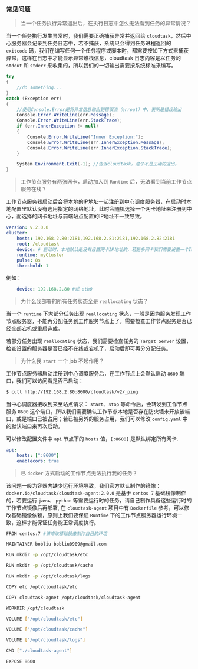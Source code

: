 ### 常见问题

> 当一个任务执行异常退出后，在执行日志中怎么无法看到任务的异常情况？

当一个任务执行发生异常时，我们需要正确捕获异常并返回给 `cloudtask`，然后中心服务器会记录到任务日志中，若不捕获，系统只会得到任务进程返回的 `exitcode` 码，我们在编写任何一个任务程序或脚本时，都需要按如下方式来捕获异常，这样在日志中才能显示异常堆栈信息，cloudtask 日志内容是以任务的 `stdout` 和 `stderr` 来收集的，所以我们的一切输出需要按系统标准来编写。

``` csharp
try
{
    //do something...
}
catch (Exception err)
{
    //使用Console.Error是将异常信息输出到错误流（errout）中，表明是错误输出
    Console.Error.WriteLine(err.Message);
    Console.Error.WriteLine(err.StackTrace);
    if (err.InnerException != null)
    {
        Console.Error.WriteLine("Inner Exception:");
        Console.Error.WriteLine(err.InnerException.Message);
        Console.Error.WriteLine(err.InnerException.StackTrace);
    }

    System.Environment.Exit(-1); //告诉cloudtask，这个不是正确的退出。
}
```

> 工作节点服务有两张网卡，启动加入到 `Runtime` 后，无法看到当前工作节点服务在线？

工作节点服务器启动后会将本地的IP地址一起注册到中心调度服务器，在启动时本地配置里默认没有选用指定的网络地址，此时会随机选择一个网卡地址来注册到中心，而选择的网卡地址与前端站点配置的IP地址不一致导致。

``` yaml
version: v.2.0.0
cluster:
    hosts: 192.168.2.80:2181,192.168.2.81:2181,192.168.2.82:2181
    root: /cloudtask
    device: # 启动时，本地默认是没有设置网卡IP地址的，若是多网卡我们需要设置一个IP地址或网卡设备名称即可。
    runtime: myCluster
    pulse: 8s
    threshold: 1
```
例如：
``` yaml
    device: 192.168.2.80 #或 eth0 
```
> 为什么我部署的所有任务状态全是 `reallocating` 状态？

当一个 `runtime` 下大部分任务出现 `reallocating` 状态，一般是因为服务发现工作节点服务器，不能再分配任务到工作服务节点上了，需要检查工作节点服务是否已经全部宕机或重启造成。   

若部分任务出现 `reallocating` 状态，我们需要检查任务的 `Target Server` 设置，检查设置的服务器是否已经不在线或宕机了，启动后即可再分分配任务。

> 为什么我 `start` 一个 job 不起作用？ 

工作节点服务器启动注册到中心调度服务后，在工作节点上会默认启动 `8600` 端口，我们可以访问看是否已启动：

```bash
$ cutl http://192.168.2.80:8600/cloudtask/v2/_ping
```
当中心调度器接收到来至站点请求： `start`、`stop` 等命令后，会转发到工作节点服务 `8600` 这个端口，所以我们需要确认工作节点本地是否存在防火墙未开放该端口，或是端口已被占用；若已被另外的服务占用，我们可以修改 `config.yaml` 中的默认端口来再次启动。

可以修改配置文件中 `api` 节点下的 `hosts` 值，`[:8600]` 是默认绑定所有网卡.
``` yaml
api:
    hosts: [":8600"]
    enablecors: true
```

> 已 `docker` 方式启动的工作节点无法执行我的任务？

该问题一般为容器内缺少运行环境导致，我们官方默认制作的镜像：`docker.io/cloudtask/cloudtask-agent:2.0.0` 是基于 `centos 7` 基础镜像制作的，若要运行 `java`、 `python` 等需要运行时的任务，请自己制作具备这些运行时的工作节点镜像后再部署, 在 `cloudtask-agent` 项目中有 `Dockerfile` 参考，可以修改基础镜像依赖，原则上我们要保证 `Runtime` 下的工作节点服务器运行环境一致，这样才能保证任务能正常调度执行。

``` bash
FROM centos:7 #请修改基础镜像制作自己的环境

MAINTAINER bobliu bobliu0909@gmail.com

RUN mkdir -p /opt/cloudtask/etc

RUN mkdir -p /opt/cloudtask/cache

RUN mkdir -p /opt/cloudtask/logs

COPY etc /opt/cloudtask/etc

COPY cloudtask-agnet /opt/cloudtask/cloudtask-agent

WORKDIR /opt/cloudtask

VOLUME ["/opt/cloudtask/etc"]

VOLUME ["/opt/cloudtask/cache"]

VOLUME ["/opt/cloudtask/logs"]

CMD ["./cloudtask-agent"]

EXPOSE 8600
```


